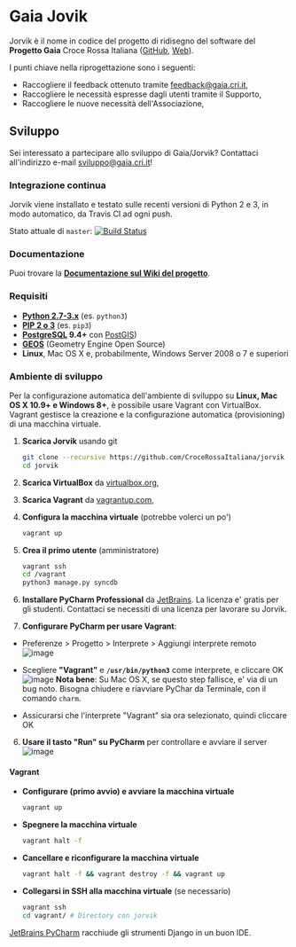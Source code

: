 # Gaia Jovik

Jorvik è il nome in codice del progetto di ridisegno del software del **Progetto Gaia** Croce Rossa Italiana
([GitHub](https://github.com/CroceRossaCatania/gaia), [Web](https://gaia.cri.it)).

I punti chiave nella riprogettazione sono i seguenti:
* Raccogliere il feedback ottenuto tramite <feedback@gaia.cri.it>,
* Raccogliere le necessità espresse dagli utenti tramite il Supporto,
* Raccogliere le nuove necessità dell'Associazione,

## Sviluppo

Sei interessato a partecipare allo sviluppo di Gaia/Jorvik? Contattaci all'indirizzo e-mail <sviluppo@gaia.cri.it>!

### Integrazione continua

Jorvik viene installato e testato sulle recenti versioni di Python 2 e 3, in modo automatico, da Travis CI ad ogni push.

Stato attuale di `master`: [![Build Status](https://travis-ci.org/CroceRossaItaliana/jorvik.svg?branch=master)](https://travis-ci.org/CroceRossaItaliana/jorvik)

### Documentazione

Puoi trovare la **[Documentazione sul Wiki del progetto](https://github.com/CroceRossaItaliana/jorvik/wiki)**.

### Requisiti

* **[Python 2.7-3.x](https://www.python.org/downloads/)** (es. `python3`)
* **[PIP 2 o 3](https://www.python.org/downloads/)** (es. `pip3`)
* **[PostgreSQL](http://www.postgresql.org/) 9.4+** con [PostGIS](http://postgis.net/))
* **[GEOS](http://trac.osgeo.org/geos/)** (Geometry Engine Open Source)
* **Linux**, Mac OS X e, probabilmente, Windows Server 2008 o 7 e superiori

### Ambiente di sviluppo

Per la configurazione automatica dell'ambiente di sviluppo su **Linux, Mac OS X 10.9+ e Windows 8+**, è possibile usare Vagrant con VirtualBox. Vagrant gestisce la creazione e la configurazione automatica (provisioning) di una macchina virtuale.

1. **Scarica Jorvik** usando git

    ```bash
    git clone --recursive https://github.com/CroceRossaItaliana/jorvik
    cd jorvik
    ```

1. **Scarica VirtualBox** da [virtualbox.org](https://www.virtualbox.org/wiki/Downloads),
2. **Scarica Vagrant** da [vagrantup.com](https://www.vagrantup.com/downloads.html),
3. **Configura la macchina virtuale** (potrebbe volerci un po')

    ```bash
    vagrant up
    ```

4. **Crea il primo utente** (amministratore)

    ```bash
    vagrant ssh
    cd /vagrant
    python3 manage.py syncdb
    ```

5. **Installare PyCharm Professional** da [JetBrains](https://www.jetbrains.com/pycharm/). La licenza e' gratis per gli studenti. Contattaci se necessiti di una licenza per lavorare su Jorvik.
6. **Configurare PyCharm per usare Vagrant**:
  * Preferenze > Progetto > Interprete > Aggiungi interprete remoto
    ![image](https://cloud.githubusercontent.com/assets/621062/10762277/4da18088-7cbd-11e5-924e-a2737d7783e1.png)

  * Scegliere **"Vagrant"** e **`/usr/bin/python3`** come interprete, e cliccare OK
    ![image](https://cloud.githubusercontent.com/assets/621062/10762319/7ce52214-7cbd-11e5-8cbf-26bfe0565b7e.png)
    **Nota bene**: Su Mac OS X, se questo step fallisce, e' via di un bug noto. Bisogna chiudere e riavviare PyChar da Terminale, con il comando `charm`.
  
  * Assicurarsi che l'interprete "Vagrant" sia ora selezionato, quindi cliccare OK
  
6. **Usare il tasto "Run" su PyCharm** per controllare e avviare il server
  ![image](https://cloud.githubusercontent.com/assets/621062/10762357/abcb3050-7cbd-11e5-9fdf-c08a0b439369.png)


#### Vagrant

* **Configurare (primo avvio) e avviare la macchina virtuale**

    ```bash
    vagrant up
    ```

* **Spegnere la macchina virtuale**

    ```bash
    vagrant halt -f
    ```

* **Cancellare e riconfigurare la macchina virtuale**

    ```bash
    vagrant halt -f && vagrant destroy -f && vagrant up
    ```

* **Collegarsi in SSH alla macchina virtuale** (se necessario)

    ```bash
    vagrant ssh
    cd vagrant/ # Directory con jorvik
    ```




[JetBrains PyCharm](https://www.jetbrains.com/pycharm/) racchiude gli strumenti Django in un buon IDE.
